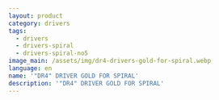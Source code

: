 ```yaml
---
layout: product
category: drivers
tags:
  - drivers
  - drivers-spiral
  - drivers-spiral-no5
image_main: /assets/img/dr4-drivers-gold-for-spiral.webp
language: en
name: '"DR4" DRIVER GOLD FOR SPIRAL'
description: '"DR4" DRIVER GOLD FOR SPIRAL'
---
```

